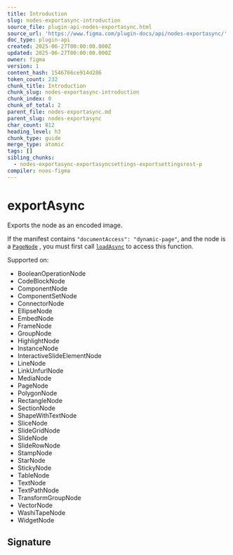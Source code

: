 ```yaml
---
title: Introduction
slug: nodes-exportasync-introduction
source_file: plugin-api-nodes-exportasync.html
source_url: 'https://www.figma.com/plugin-docs/api/nodes-exportasync/'
doc_type: plugin-api
created: 2025-06-27T00:00:00.000Z
updated: 2025-06-27T00:00:00.000Z
owner: figma
version: 1
content_hash: 1546766ce914d286
token_count: 232
chunk_title: Introduction
chunk_slug: nodes-exportasync-introduction
chunk_index: 0
chunk_of_total: 2
parent_file: nodes-exportasync.md
parent_slug: nodes-exportasync
char_count: 812
heading_level: h3
chunk_type: guide
merge_type: atomic
tags: []
sibling_chunks:
  - nodes-exportasync-exportasyncsettings-exportsettingsrest-p
compiler: noos-figma
---
```


# exportAsync

Exports the node as an encoded image.

If the manifest contains `"documentAccess": "dynamic-page"`, and the node is a [`PageNode`](/plugin-docs/api/PageNode/)
, you must first call [`loadAsync`](/plugin-docs/api/PageNode/#loadasync)
 to access this function.

 Supported on:

- BooleanOperationNode
- CodeBlockNode
- ComponentNode
- ComponentSetNode
- ConnectorNode
- EllipseNode
- EmbedNode
- FrameNode
- GroupNode
- HighlightNode
- InstanceNode
- InteractiveSlideElementNode
- LineNode
- LinkUnfurlNode
- MediaNode
- PageNode
- PolygonNode
- RectangleNode
- SectionNode
- ShapeWithTextNode
- SliceNode
- SlideGridNode
- SlideNode
- SlideRowNode
- StampNode
- StarNode
- StickyNode
- TableNode
- TextNode
- TextPathNode
- TransformGroupNode
- VectorNode
- WashiTapeNode
- WidgetNode

## Signature
